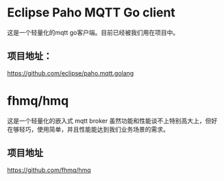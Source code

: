 # Eclipse Paho MQTT Go client

这是一个轻量化的mqtt go客户端。目前已经被我们用在项目中。

## 项目地址：

https://github.com/eclipse/paho.mqtt.golang

# fhmq/hmq
这是一个轻量化的嵌入式 mqtt broker
虽然功能和性能谈不上特别高大上，但好在够轻巧，使用简单，并且性能能达到我们业务场景的需求。
## 项目地址

https://github.com/fhmq/hmq